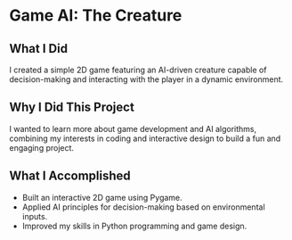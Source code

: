 # Game AI: The Creature

## What I Did
I created a simple 2D game featuring an AI-driven creature capable of decision-making and interacting with the player in a dynamic environment.

## Why I Did This Project
I wanted to learn more about game development and AI algorithms, combining my interests in coding and interactive design to build a fun and engaging project.

## What I Accomplished
- Built an interactive 2D game using Pygame.
- Applied AI principles for decision-making based on environmental inputs.
- Improved my skills in Python programming and game design.
